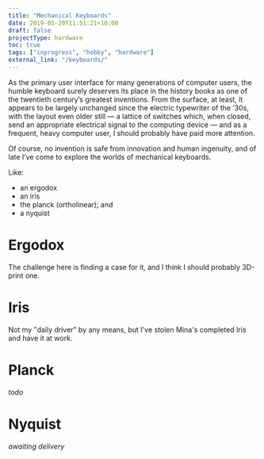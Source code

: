 ```yaml
---
title: "Mechanical Keyboards"
date: 2019-05-20T11:51:21+10:00
draft: false
projectType: hardware
toc: true
tags: ["inprogress", "hobby", "hardware"]
external_link: "/keyboards/"
---
```

As the primary user interface for many generations of computer users, the humble keyboard surely deserves its place in the history books as one of the twentieth century’s greatest inventions. From the surface, at least, it appears to be largely unchanged since the electric typewriter of the ’30s, with the layout even older still — a lattice of switches which, when closed, send an appropriate electrical signal to the computing device — and as a frequent, heavy computer user, I should probably have paid more attention.

Of course, no invention is safe from innovation and human ingenuity, and of late I’ve come to explore the worlds of mechanical keyboards.

Like:

 - an ergodox
 - an iris
 - the planck (ortholinear); and
 - a nyquist

# Ergodox
The challenge here is finding a case for it, and I think I should probably 3D-print one.

# Iris
Not my "daily driver" by any means, but I've stolen Mina's completed Iris and have it at work.

# Planck
_todo_

# Nyquist
_awaiting delivery_
